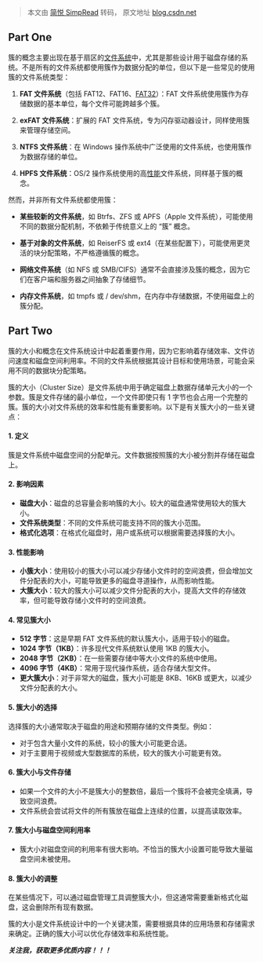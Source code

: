 > 本文由 [简悦 SimpRead](http://ksria.com/simpread/) 转码， 原文地址 [blog.csdn.net](https://blog.csdn.net/weixin_44126836/article/details/140263010)

Part One
--------

簇的概念主要出现在基于扇区的[文件系统](https://so.csdn.net/so/search?q=%E6%96%87%E4%BB%B6%E7%B3%BB%E7%BB%9F&spm=1001.2101.3001.7020)中，尤其是那些设计用于磁盘存储的系统。不是所有的文件系统都使用簇作为数据分配的单位，但以下是一些常见的使用簇的文件系统类型：

1.  **FAT 文件系统**（包括 FAT12、FAT16、[FAT32](https://so.csdn.net/so/search?q=FAT32&spm=1001.2101.3001.7020)）：FAT 文件系统使用簇作为存储数据的基本单位，每个文件可能跨越多个簇。
2.  **exFAT 文件系统**：扩展的 FAT 文件系统，专为闪存驱动器设计，同样使用簇来管理存储空间。
3.  **NTFS 文件系统**：在 Windows 操作系统中广泛使用的文件系统，也使用簇作为数据存储的单位。
    
4.  **HPFS 文件系统**：OS/2 操作系统使用的高[性能](https://marketing.csdn.net/p/3127db09a98e0723b83b2914d9256174?pId=2782&utm_source=glcblog&spm=1001.2101.3001.7020)文件系统，同样基于簇的概念。
    

然而，并非所有文件系统都使用簇：

*   **某些较新的文件系统**，如 Btrfs、ZFS 或 APFS（Apple 文件系统），可能使用不同的数据分配机制，不依赖于传统意义上的 “簇” 概念。
    
*   **基于对象的文件系统**，如 ReiserFS 或 ext4（在某些配置下），可能使用更灵活的块分配策略，不严格遵循簇的概念。
    
*   **网络文件系统**（如 NFS 或 SMB/CIFS）通常不会直接涉及簇的概念，因为它们在客户端和服务器之间抽象了存储细节。
    
*   **内存文件系统**，如 tmpfs 或 / dev/shm，在内存中存储数据，不使用磁盘上的簇分配。
    

Part Two
--------

簇的大小和概念在文件系统设计中起着重要作用，因为它影响着存储效率、文件访问速度和磁盘空间利用率。不同的文件系统根据其设计目标和使用场景，可能会采用不同的数据块分配策略。

簇的大小（Cluster Size）是文件系统中用于确定磁盘上数据存储单元大小的一个参数。簇是文件存储的最小单位，一个文件即使只有 1 字节也会占用一个完整的簇。簇的大小对文件系统的效率和性能有重要影响。以下是有关簇大小的一些关键点：

#### 1. 定义

簇是文件系统中磁盘空间的分配单元。文件数据按照簇的大小被分割并存储在磁盘上。

#### 2. 影响因素

*   **磁盘大小**：磁盘的总容量会影响簇的大小。较大的磁盘通常使用较大的簇大小。
*   **文件系统类型**：不同的文件系统可能支持不同的簇大小范围。
*   **格式化选项**：在格式化磁盘时，用户或系统可以根据需要选择簇的大小。

#### 3. 性能影响

*   **小簇大小**：使用较小的簇大小可以减少存储小文件时的空间浪费，但会增加文件分配表的大小，可能导致更多的磁盘寻道操作，从而影响性能。
*   **大簇大小**：较大的簇大小可以减少文件分配表的大小，提高大文件的存储效率，但可能导致存储小文件时的空间浪费。

#### 4. 常见簇大小

*   **512 字节**：这是早期 FAT 文件系统的默认簇大小，适用于较小的磁盘。
*   **1024 字节（1KB）**：许多现代文件系统默认使用 1KB 的簇大小。
*   **2048 字节（2KB）**：在一些需要存储中等大小文件的系统中使用。
*   **4096 字节（4KB）**：常用于现代操作系统，适合存储大型文件。
*   **更大簇大小**：对于非常大的磁盘，簇大小可能是 8KB、16KB 或更大，以减少文件分配表的大小。

#### 5. 簇大小的选择

选择簇的大小通常取决于磁盘的用途和预期存储的文件类型。例如：

*   对于包含大量小文件的系统，较小的簇大小可能更合适。
*   对于主要用于视频或大型数据库的系统，较大的簇大小可能更有效。

#### 6. 簇大小与文件存储

*   如果一个文件的大小不是簇大小的整数倍，最后一个簇将不会被完全填满，导致空间浪费。
*   文件系统会尝试将文件的所有簇放在磁盘上连续的位置，以提高读取效率。

#### 7. 簇大小与磁盘空间利用率

*   簇大小对磁盘空间的利用率有很大影响。不恰当的簇大小设置可能导致大量磁盘空间未被使用。

#### 8. 簇大小的调整

在某些情况下，可以通过磁盘管理工具调整簇大小，但这通常需要重新格式化磁盘，这会删除所有现有数据。

簇的大小是文件系统设计中的一个关键决策，需要根据具体的应用场景和存储需求来确定。正确的簇大小可以优化存储效率和系统性能。

_**关注我，获取更多优质内容！！！**_